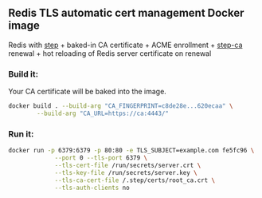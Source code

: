 ## Redis TLS automatic cert management Docker image

Redis with [step](https://github.com/smallstep/cli) + baked-in CA certificate + ACME enrollment + [step-ca](https://github.com/smallstep/certificates) renewal + hot reloading of Redis server certificate on renewal

### Build it:

Your CA certificate will be baked into the image.

```bash
docker build . --build-arg "CA_FINGERPRINT=c8de28e...620ecaa" \
        --build-arg "CA_URL=https://ca:4443/"
```

### Run it:

```bash
docker run -p 6379:6379 -p 80:80 -e TLS_SUBJECT=example.com fe5fc96 \
             --port 0 --tls-port 6379 \
             --tls-cert-file /run/secrets/server.crt \
             --tls-key-file /run/secrets/server.key \
             --tls-ca-cert-file /.step/certs/root_ca.crt \
             --tls-auth-clients no
```

